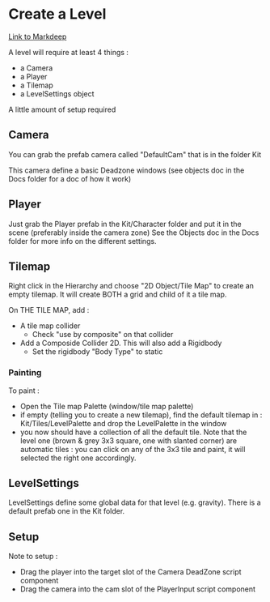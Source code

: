 # Create a Level

[Link to Markdeep](markdeepworking.md.html)

A level will require at least 4 things :
 - a Camera
 - a Player
 - a Tilemap
 - a LevelSettings object

A little amount of setup required

## Camera

You can grab the prefab camera called "DefaultCam" that is in the folder Kit

This camera define a basic Deadzone windows (see objects doc in the Docs folder for a doc of how it work)

## Player

Just grab the Player prefab in the Kit/Character folder and put it in the scene (preferably inside the camera zone)
See the Objects doc in the Docs folder for more info on the different settings.

## Tilemap

Right click in the Hierarchy and choose "2D Object/Tile Map" to create an empty tilemap.
It will create BOTH a grid and child of it a tile map.

On THE TILE MAP, add :
 - A tile map collider
 	- Check "use by composite" on that collider
 - Add a Composide Collider 2D. This will also add a Rigidbody
 	- Set the rigidbody "Body Type" to static

### Painting

To paint :
 - Open the Tile map Palette (window/tile map palette)
 - if empty (telling you to create a new tilemap), find the default tilemap in : Kit/Tiles/LevelPalette and drop the LevelPalette in the window
 - you now should have a collection of all the default tile.
Note that the level one (brown & grey 3x3 square, one with slanted corner) are automatic tiles : you can click on any of the 3x3 tile and paint, it will selected the right one accordingly.

## LevelSettings


LevelSettings define some global data for that level (e.g. gravity). There is a default prefab one in the Kit folder.

## Setup

Note to setup :

 - Drag the player into the target slot of the Camera DeadZone script component
 - Drag the camera into the cam slot of the PlayerInput script component
